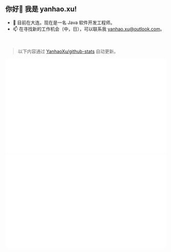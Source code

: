 ## 你好👋  我是 yanhao.xu! 
+ 🌟 目前在大连。现在是一名 Java 软件开发工程师。
+ 📫 在寻找新的工作机会（中，日），可以联系我 [yanhao.xu@outlook.com](mailto:yanhao.xu@outlook.com)。
<br/>

> 以下内容通过 <a href="https://github.com/YanhaoXu/github-stats" target="_blank">YanhaoXu/github-stats</a> 自动更新。


![](https://github.com/YanhaoXu/github-stats/blob/master/generated/overview.svg)
![](https://github.com/YanhaoXu/github-stats/blob/master/generated/languages.svg)
